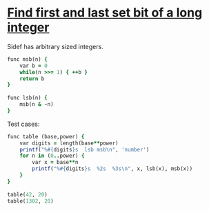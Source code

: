 [1]: http://rosettacode.org/wiki/Find_first_and_last_set_bit_of_a_long_integer

# [Find first and last set bit of a long integer][1]

Sidef has arbitrary sized integers.

```ruby
func msb(n) {
    var b = 0
    while(n >>= 1) { ++b }
    return b
}
 
func lsb(n) {
    msb(n & -n)
}
```


Test cases:

```ruby
func table (base,power) {
    var digits = length(base**power)
    printf("%#{digits}s  lsb msb\n", 'number')
    for n in (0..power) {
        var x = base**n
        printf("%#{digits}s  %2s  %3s\n", x, lsb(x), msb(x))
    }
}
 
table(42, 20)
table(1302, 20)
```